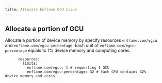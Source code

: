 ```yaml
---
title: Allocate Enflame GCU slice
---
```


## Allocate a portion of GCU

Allocate a portion of device memory by specify resources `enflame.com/vgcu` and `enflame.com/vgcu-percentage`. Each unit of `enflame.com/vgcu-percentage` equals to 1% device memory and computing cores.

```
      resources:
        limits:
          enflame.com/vgcu: 1 # requesting 1 GCU
          enflame.com/vgcu-percentage: 32 # Each GPU contains 32% device memory and cores
```
